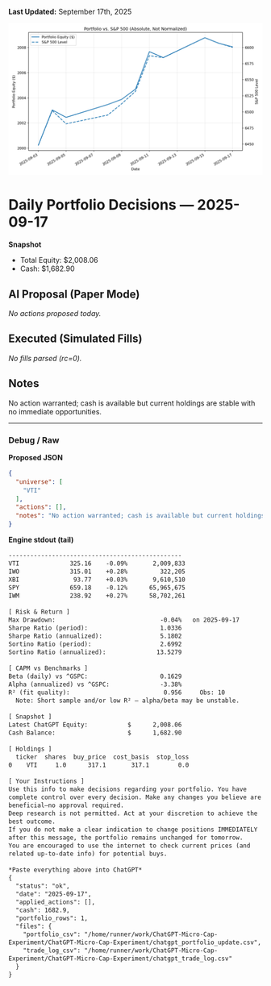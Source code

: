 **Last Updated:** September 17th, 2025

![Latest Performance Results](Results.png)

# Daily Portfolio Decisions — 2025-09-17

**Snapshot**
- Total Equity: $2,008.06
- Cash: $1,682.90

## AI Proposal (Paper Mode)
_No actions proposed today._

## Executed (Simulated Fills)
_No fills parsed (rc=0)._

## Notes
No action warranted; cash is available but current holdings are stable with no immediate opportunities.

---
### Debug / Raw
**Proposed JSON**
```json
{
  "universe": [
    "VTI"
  ],
  "actions": [],
  "notes": "No action warranted; cash is available but current holdings are stable with no immediate opportunities."
}
```

**Engine stdout (tail)**
```
------------------------------------------------
VTI              325.16    -0.09%       2,009,833
IWO              315.01    +0.28%         322,205
XBI               93.77    +0.03%       9,610,510
SPY              659.18    -0.12%      65,965,675
IWM              238.92    +0.27%      58,702,261

[ Risk & Return ]
Max Drawdown:                             -0.04%   on 2025-09-17
Sharpe Ratio (period):                    1.0336
Sharpe Ratio (annualized):                5.1802
Sortino Ratio (period):                   2.6992
Sortino Ratio (annualized):              13.5279

[ CAPM vs Benchmarks ]
Beta (daily) vs ^GSPC:                    0.1629
Alpha (annualized) vs ^GSPC:              -3.38%
R² (fit quality):                          0.956     Obs: 10
  Note: Short sample and/or low R² — alpha/beta may be unstable.

[ Snapshot ]
Latest ChatGPT Equity:           $      2,008.06
Cash Balance:                    $      1,682.90

[ Holdings ]
  ticker  shares  buy_price  cost_basis  stop_loss
0    VTI     1.0      317.1       317.1        0.0

[ Your Instructions ]
Use this info to make decisions regarding your portfolio. You have complete control over every decision. Make any changes you believe are beneficial—no approval required.
Deep research is not permitted. Act at your discretion to achieve the best outcome.
If you do not make a clear indication to change positions IMMEDIATELY after this message, the portfolio remains unchanged for tomorrow.
You are encouraged to use the internet to check current prices (and related up-to-date info) for potential buys.

*Paste everything above into ChatGPT*
{
  "status": "ok",
  "date": "2025-09-17",
  "applied_actions": [],
  "cash": 1682.9,
  "portfolio_rows": 1,
  "files": {
    "portfolio_csv": "/home/runner/work/ChatGPT-Micro-Cap-Experiment/ChatGPT-Micro-Cap-Experiment/chatgpt_portfolio_update.csv",
    "trade_log_csv": "/home/runner/work/ChatGPT-Micro-Cap-Experiment/ChatGPT-Micro-Cap-Experiment/chatgpt_trade_log.csv"
  }
}

```